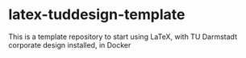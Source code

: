 # latex-tuddesign-template
This is a template repository to start using LaTeX, with TU Darmstadt corporate design installed, in Docker
